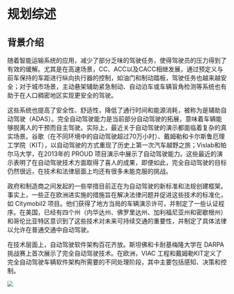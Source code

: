 # 规划综述

## 背景介绍

随着智能运输系统的应用，减少了部分乏味的驾驶任务，使得驾驶员的压力得到了有效的缓解。尤其是在高速场景，CC、ACC以及CACC相继发展，通过预定义与前车保持的车距进行纵向执行器的控制，如油门和制动踏板，驾驶任务也越来越安全；对于城市场景，主动悬架辅助紧急制动、自动泊车或车辆盲角检测等系统也有助于在人口稠密地区实现更安全的驾驶。

这些系统也提高了安全性、舒适性，降低了通行时间和能源消耗，被称为是辅助自动驾驶（ADAS）。完全自动驾驶能力是当前部分自动驾驶的拓展，意味着车辆能够脱离人的干预而自主驾驶。实际上，最近关于自动驾驶的演示都面临着复杂的真实场景。谷歌（在不同环境中的自动驾驶超过70万小时）、戴姆勒和卡尔斯鲁厄理工学院（KIT），以自动驾驶的方式重现了历史上第一次汽车越野之旅；Vislab和帕尔马大学，在2013年的 PROUD 项目演示中展示了自动驾驶能力。这些最近的演示表明了在自动驾驶技术方面取得了喜人的成果，即便如此，完全自动驾驶的目标仍然很远，在技术和法律层面上均还有很多未能克服的挑战。

政府和制造商之间发起的一些举措目前正在为自动驾驶的新标准和法规创建框架。事实上，一些正在欧洲进实施的措施旨在解决法律问题并促进这些技术的标准化，如 Citymobil2 项目。他们获得了地方当局的车辆演示许可，并制定了一些认证程序。在美国，已经有四个州（内华达州、佛罗里达州、加利福尼亚州和密歇根州）和哥伦比亚特区意识到了这些技术对未来可持续交通的重要性，并制定了具体法律以允许在普通交通中自动驾驶。

在技术层面上，自动驾驶软件架构百花齐放。斯坦佛和卡耐基梅隆大学在 DARPA 挑战赛上首次展示了完全自动驾驶技术。在欧洲，VIAC 工程和戴姆勒KIT定义了完全自动驾驶车辆软件架构所需要的不同处理阶段，其中主要包括感知、决策和控制。

<img src="/home/zy/knowledge_map/00review/picture/control architecture for automated vehicle.png" style="zoom: 80%;" />